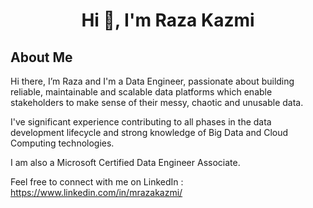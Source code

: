 <h1 align='center'>Hi 👋, I'm Raza Kazmi</h1>

## About Me
Hi there, I’m Raza and I'm a Data Engineer, passionate about building reliable, maintainable and scalable data platforms which enable stakeholders to make sense of their messy, chaotic and unusable data.

I've significant experience contributing to all phases in the data development lifecycle and strong knowledge of Big Data and Cloud Computing technologies. 

I am also a Microsoft Certified Data Engineer Associate.

Feel free to connect with me on LinkedIn : https://www.linkedin.com/in/mrazakazmi/
